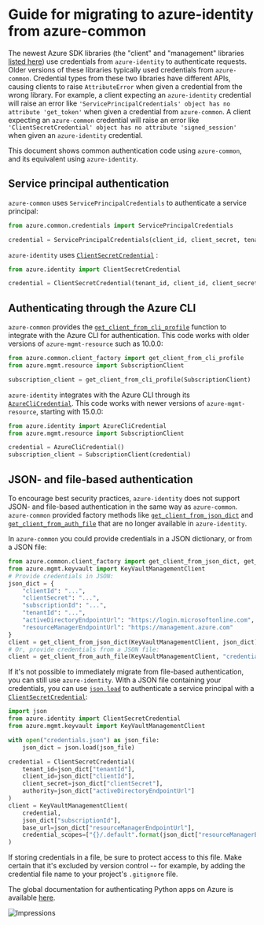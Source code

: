 # Guide for migrating to azure-identity from azure-common

The newest Azure SDK libraries (the "client" and "management" libraries
[listed here](https://azure.github.io/azure-sdk/releases/latest/python.html))
use credentials from `azure-identity` to authenticate requests. Older versions
of these libraries typically used credentials from `azure-common`. Credential
types from these two libraries have different APIs, causing clients to raise
`AttributeError` when given a credential from the wrong library. For example, a
client expecting an `azure-identity` credential will raise an error like
`'ServicePrincipalCredentials' object has no attribute 'get_token'` when given a
credential from `azure-common`. A client expecting an `azure-common` credential
will raise an error like
`'ClientSecretCredential' object has no attribute 'signed_session'` when given
an `azure-identity` credential.

This document shows common authentication code using `azure-common`, and its
equivalent using `azure-identity`.

## Service principal authentication

`azure-common` uses `ServicePrincipalCredentials` to authenticate a service principal:

```py
from azure.common.credentials import ServicePrincipalCredentials

credential = ServicePrincipalCredentials(client_id, client_secret, tenant=tenant_id)
```

`azure-identity` uses [`ClientSecretCredential`][client_secret_cred] :

```py
from azure.identity import ClientSecretCredential

credential = ClientSecretCredential(tenant_id, client_id, client_secret)
```

## Authenticating through the Azure CLI

`azure-common` provides the
[`get_client_from_cli_profile`][get_client_from_cli_profile] function to
integrate with the Azure CLI for authentication. This code works with older
versions of `azure-mgmt-resource` such as 10.0.0:

```py
from azure.common.client_factory import get_client_from_cli_profile
from azure.mgmt.resource import SubscriptionClient

subscription_client = get_client_from_cli_profile(SubscriptionClient)
```

`azure-identity` integrates with the Azure CLI through its
[`AzureCliCredential`][cli_cred]. This code works with newer versions of
`azure-mgmt-resource`, starting with 15.0.0:

```py
from azure.identity import AzureCliCredential
from azure.mgmt.resource import SubscriptionClient

credential = AzureCliCredential()
subscription_client = SubscriptionClient(credential)
```

## JSON- and file-based authentication

To encourage best security practices, `azure-identity` does not support JSON- and file-based authentication in the same
way as `azure-common`. `azure-common` provided factory methods like [`get_client_from_json_dict`][client_from_json] and
[`get_client_from_auth_file`][client_from_auth_file] that are no longer available in `azure-identity`.

In `azure-common` you could provide credentials in a JSON dictionary, or from a JSON file:
```python
from azure.common.client_factory import get_client_from_json_dict, get_client_from_auth_file
from azure.mgmt.keyvault import KeyVaultManagementClient
# Provide credentials in JSON:
json_dict = {
    "clientId": "...",
    "clientSecret": "...",
    "subscriptionId": "...",
    "tenantId": "...",
    "activeDirectoryEndpointUrl": "https://login.microsoftonline.com",
    "resourceManagerEndpointUrl": "https://management.azure.com"
}
client = get_client_from_json_dict(KeyVaultManagementClient, json_dict)
# Or, provide credentials from a JSON file:
client = get_client_from_auth_file(KeyVaultManagementClient, "credentials.json")
```

If it's not possible to immediately migrate from file-based authentication, you can still use `azure-identity`. With a
JSON file containing your credentials, you can use [`json.load`][json] to authenticate a service principal with a
[`ClientSecretCredential`][client_secret_cred]:
```python
import json
from azure.identity import ClientSecretCredential
from azure.mgmt.keyvault import KeyVaultManagementClient

with open("credentials.json") as json_file:
    json_dict = json.load(json_file)

credential = ClientSecretCredential(
    tenant_id=json_dict["tenantId"],
    client_id=json_dict["clientId"],
    client_secret=json_dict["clientSecret"],
    authority=json_dict["activeDirectoryEndpointUrl"]
)
client = KeyVaultManagementClient(
    credential,
    json_dict["subscriptionId"],
    base_url=json_dict["resourceManagerEndpointUrl"],
    credential_scopes=["{}/.default".format(json_dict["resourceManagerEndpointUrl"])]
)
```

If storing credentials in a file, be sure to protect access to this file. Make certain that it's excluded by version
control -- for example, by adding the credential file name to your project's `.gitignore` file.

The global documentation for authenticating Python apps on Azure is available [here][authenticate_docs].

[authenticate_docs]: https://docs.microsoft.com/azure/developer/python/azure-sdk-authenticate?tabs=cmd
[cli_cred]: https://aka.ms/azsdk/python/identity/docs#azure.identity.AzureCliCredential
[client_from_json]: https://docs.microsoft.com/python/api/azure-common/azure.common.client_factory?view=azure-python#get-client-from-json-dict-client-class--config-dict----kwargs-
[client_from_auth_file]: https://docs.microsoft.com/python/api/azure-common/azure.common.client_factory?view=azure-python#get-client-from-auth-file-client-class--auth-path-none----kwargs-
[client_secret_cred]: https://aka.ms/azsdk/python/identity/docs#azure.identity.ClientSecretCredential
[get_client_from_cli_profile]: https://docs.microsoft.com/python/api/azure-common/azure.common.client_factory?view=azure-python#get-client-from-cli-profile-client-class----kwargs-
[json]: https://docs.python.org/3/library/json.html#json.load

![Impressions](https://azure-sdk-impressions.azurewebsites.net/api/impressions/azure-sdk-for-python%2Fsdk%2Fidentity%2Fazure-identity%2Fmigration_guide.png)
